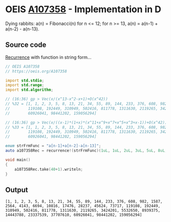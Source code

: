 # OEIS [A107358](https://oeis.org/A107358) - Implementation in D

 Dying rabbits: a(n) = Fibonacci(n) for n <= 12; for n >= 13, a(n) = a(n-1) + a(n-2) - a(n-13).
 
## Source code

[Recurrence](https://dlang.org/library/std/range/recurrence.html) with function in string form...

```d
// OEIS A107358
// https://oeis.org/A107358

import std.stdio;
import std.range;
import std.algorithm;

// (16:36) gp > Vec(x/(x^13-x^2-x+1)+O(x^42))
// %32 = [1, 1, 2, 3, 5, 8, 13, 21, 34, 55, 89, 144, 233, 376, 608, 982, 1587, 2564, 4143, 6694, 10816, 17476, 28237, 45624, 73717, 
//        119108, 192449, 310949, 502416, 811778, 1311630, 2119265, 3424201, 5532650, 8939375, 14443788, 23337539, 37707610, 
//        60926041, 98441202, 159056294]

// (16:36) gp > Vec(x/((x-1)*(1+x)*(x^11+x^9+x^7+x^5+x^3+x-1))+O(x^42))
// %33 = [1, 1, 2, 3, 5, 8, 13, 21, 34, 55, 89, 144, 233, 376, 608, 982, 1587, 2564, 4143, 6694, 10816, 17476, 28237, 45624, 73717, 
//        119108, 192449, 310949, 502416, 811778, 1311630, 2119265, 3424201, 5532650, 8939375, 14443788, 23337539, 37707610, 
//        60926041, 98441202, 159056294]

enum strFrmFunc = "a[n-1]+a[n-2]-a[n-13]";
auto a107358Rec = recurrence!(strFrmFunc)(1uL, 1uL, 2uL, 3uL, 5uL, 8uL, 13uL, 21uL, 34uL, 55uL, 89uL, 144uL, 233uL);

void main()
{
	a107358Rec.take(40+1).writeln;
}
```
## Output

```text
[1, 1, 2, 3, 5, 8, 13, 21, 34, 55, 89, 144, 233, 376, 608, 982, 1587, 2564, 4143, 6694, 10816, 17476, 28237, 45624, 73717, 119108, 192449, 310949, 502416, 811778, 1311630, 2119265, 3424201, 5532650, 8939375, 14443788, 23337539, 37707610, 60926041, 98441202, 159056294]
```

